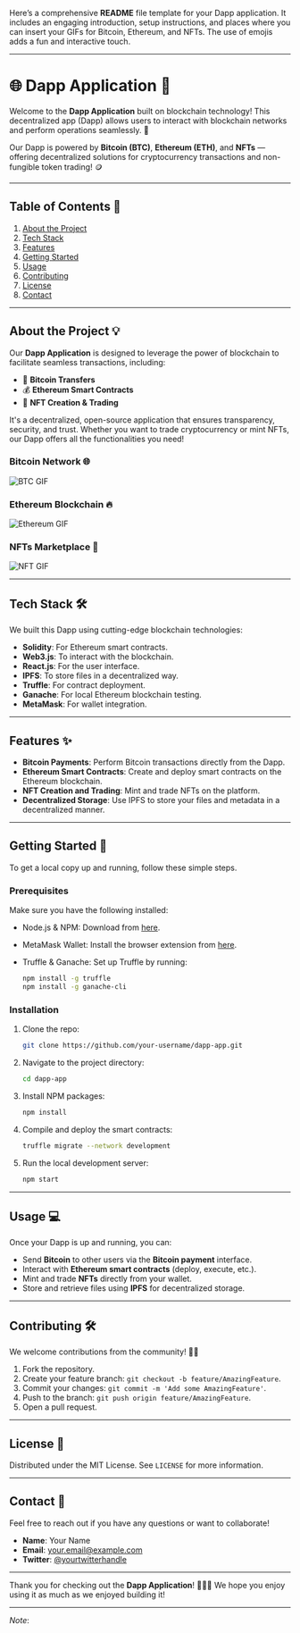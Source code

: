 Here’s a comprehensive **README** file template for your Dapp application. It includes an engaging introduction, setup instructions, and places where you can insert your GIFs for Bitcoin, Ethereum, and NFTs. The use of emojis adds a fun and interactive touch.

---

# 🌐 Dapp Application 🚀

Welcome to the **Dapp Application** built on blockchain technology! This decentralized app (Dapp) allows users to interact with blockchain networks and perform operations seamlessly. 🎉

Our Dapp is powered by **Bitcoin (BTC)**, **Ethereum (ETH)**, and **NFTs** — offering decentralized solutions for cryptocurrency transactions and non-fungible token trading! 🪙

---

## Table of Contents 📜

1. [About the Project](#about-the-project)
2. [Tech Stack](#tech-stack)
3. [Features](#features)
4. [Getting Started](#getting-started)
5. [Usage](#usage)
6. [Contributing](#contributing)
7. [License](#license)
8. [Contact](#contact)

---

## About the Project 💡

Our **Dapp Application** is designed to leverage the power of blockchain to facilitate seamless transactions, including:

- 🏦 **Bitcoin Transfers**  
- 💰 **Ethereum Smart Contracts**  
- 🎨 **NFT Creation & Trading**

It's a decentralized, open-source application that ensures transparency, security, and trust. Whether you want to trade cryptocurrency or mint NFTs, our Dapp offers all the functionalities you need! 

### Bitcoin Network 🌐
![BTC GIF](https://media.giphy.com/media/HhwD6cYPpZ16QWLYpC/giphy.gif)

### Ethereum Blockchain 🔥
![Ethereum GIF](https://media.giphy.com/media/KI4wu7rEonqfUZdB1S/giphy.gif)

### NFTs Marketplace 🎨
![NFT GIF](https://media.giphy.com/media/3ohhwxsXvPntQAZ3h2/giphy.gif)

---

## Tech Stack 🛠

We built this Dapp using cutting-edge blockchain technologies:

- **Solidity**: For Ethereum smart contracts.
- **Web3.js**: To interact with the blockchain.
- **React.js**: For the user interface.
- **IPFS**: To store files in a decentralized way.
- **Truffle**: For contract deployment.
- **Ganache**: For local Ethereum blockchain testing.
- **MetaMask**: For wallet integration.

---

## Features ✨

- **Bitcoin Payments**: Perform Bitcoin transactions directly from the Dapp.
- **Ethereum Smart Contracts**: Create and deploy smart contracts on the Ethereum blockchain.
- **NFT Creation and Trading**: Mint and trade NFTs on the platform.
- **Decentralized Storage**: Use IPFS to store your files and metadata in a decentralized manner.

---

## Getting Started 🚀

To get a local copy up and running, follow these simple steps.

### Prerequisites

Make sure you have the following installed:

- Node.js & NPM: Download from [here](https://nodejs.org/en/download/).
- MetaMask Wallet: Install the browser extension from [here](https://metamask.io/download.html).
- Truffle & Ganache: Set up Truffle by running:

    ```bash
    npm install -g truffle
    npm install -g ganache-cli
    ```

### Installation

1. Clone the repo:

    ```bash
    git clone https://github.com/your-username/dapp-app.git
    ```

2. Navigate to the project directory:

    ```bash
    cd dapp-app
    ```

3. Install NPM packages:

    ```bash
    npm install
    ```

4. Compile and deploy the smart contracts:

    ```bash
    truffle migrate --network development
    ```

5. Run the local development server:

    ```bash
    npm start
    ```

---

## Usage 💻

Once your Dapp is up and running, you can:

- Send **Bitcoin** to other users via the **Bitcoin payment** interface.
- Interact with **Ethereum smart contracts** (deploy, execute, etc.).
- Mint and trade **NFTs** directly from your wallet.
- Store and retrieve files using **IPFS** for decentralized storage.

---

## Contributing 🛠

We welcome contributions from the community! 🧑‍💻

1. Fork the repository.
2. Create your feature branch: `git checkout -b feature/AmazingFeature`.
3. Commit your changes: `git commit -m 'Add some AmazingFeature'`.
4. Push to the branch: `git push origin feature/AmazingFeature`.
5. Open a pull request.

---

## License 📄

Distributed under the MIT License. See `LICENSE` for more information.

---

## Contact 📧

Feel free to reach out if you have any questions or want to collaborate! 

- **Name**: Your Name
- **Email**: your.email@example.com
- **Twitter**: [@yourtwitterhandle](https://twitter.com/yourtwitterhandle)

---

Thank you for checking out the **Dapp Application**! 🎉✨🚀 We hope you enjoy using it as much as we enjoyed building it!

---

*Note*:

